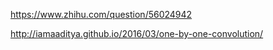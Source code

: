 https://www.zhihu.com/question/56024942


http://iamaaditya.github.io/2016/03/one-by-one-convolution/
